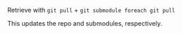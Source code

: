 Retrieve with `git pull` + `git submodule foreach git pull`

This updates the repo and submodules, respectively.
